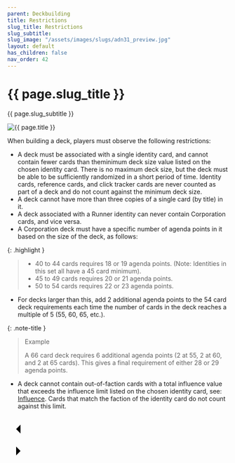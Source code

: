 ```yaml
---
parent: Deckbuilding
title: Restrictions
slug_title: Restrictions
slug_subtitle:
slug_image: "/assets/images/slugs/adn31_preview.jpg"
layout: default
has_children: false
nav_order: 42
---
```

<div class="slug">
    <div class="title-container">
        <h1 class="page-slug_title">{{ page.slug_title }}</h1>
        <p class="page-slug_subtitle">{{ page.slug_subtitle }}</p>
    </div>
    <div class="image-container faded-left">
        <img src="{{ page.slug_image | relative_url }}" alt="{{ page.title }}" />
    </div>
</div>

When building a deck, players must observe the following restrictions:

- A deck must be associated with a single identity card, and cannot contain fewer cards than theminimum deck size value listed on the chosen identity card. There is no maximum deck size, but the deck must be able to be sufficiently randomized in a short period of time. Identity cards, reference
cards, and click tracker cards are never counted as part of a deck and do not count against the minimum deck size.
- A deck cannot have more than three copies of a single card (by title) in it.
- A deck associated with a Runner identity can never contain Corporation cards, and vice versa.
- A Corporation deck must have a specific number of agenda points in it based on the size of the deck, as follows:

{: .highlight }
> - 40 to 44 cards requires 18 or 19 agenda points. (Note: Identities in this set all have a 45 card minimum).
> - 45 to 49 cards requires 20 or 21 agenda points.
> - 50 to 54 cards requires 22 or 23 agenda points.

- For decks larger than this, add 2 additional agenda points to the 54 card deck requirements each time the number of cards in the deck reaches a multiple
of 5 (55, 60, 65, etc.).

{: .note-title }
> Example
>
> A 66 card deck requires 6 additional agenda points (2 at 55, 2 at 60, and 2 at 65 cards). This gives a final requirement of either 28 or 29 agenda points.

- A deck cannot contain out-of-faction cards with a total influence value that exceeds the influence limit listed on the chosen identity card, see: [Influence](/docs/deckbuilding/influence). Cards that match the faction of the identity card do not count against this limit.



<div class="nav-buttons">
  <!-- Previous Button -->
  <a href="/docs/deckbuilding" class="nav-button" aria-label="Previous page">
    <div class="nav-item">
      <svg xmlns="http://www.w3.org/2000/svg" width="50" height="50" viewBox="0 0 50 50">
        <path d="M30 20L20 30L30 40" />
      </svg>
    </div>
  </a>

  <!-- Next Button -->
  <a href="/docs/deckbuilding/influence" class="nav-button" aria-label="Next page">
    <div class="nav-item">
      <svg xmlns="http://www.w3.org/2000/svg" width="50" height="50" viewBox="0 0 50 50">
        <path d="M20 20L30 30L20 40" />
      </svg>
    </div>
  </a>
</div>
